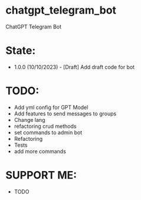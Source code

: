 # chatgpt_telegram_bot
ChatGPT Telegram Bot

# State:
- 1.0.0 (10/10/2023) - [Draft] Add draft code for bot

# TODO:
- Add yml config for GPT Model
- Add features to send messages to groups
- Change lang
- refactoring crud methods
- set commands to admin bot
- Refactoring
- Tests
- add more commands

# SUPPORT ME:
- TODO
